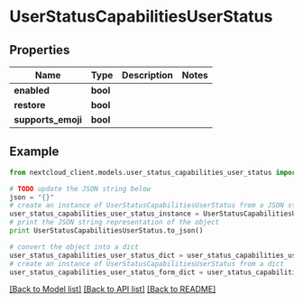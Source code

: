 # UserStatusCapabilitiesUserStatus


## Properties
Name | Type | Description | Notes
------------ | ------------- | ------------- | -------------
**enabled** | **bool** |  | 
**restore** | **bool** |  | 
**supports_emoji** | **bool** |  | 

## Example

```python
from nextcloud_client.models.user_status_capabilities_user_status import UserStatusCapabilitiesUserStatus

# TODO update the JSON string below
json = "{}"
# create an instance of UserStatusCapabilitiesUserStatus from a JSON string
user_status_capabilities_user_status_instance = UserStatusCapabilitiesUserStatus.from_json(json)
# print the JSON string representation of the object
print UserStatusCapabilitiesUserStatus.to_json()

# convert the object into a dict
user_status_capabilities_user_status_dict = user_status_capabilities_user_status_instance.to_dict()
# create an instance of UserStatusCapabilitiesUserStatus from a dict
user_status_capabilities_user_status_form_dict = user_status_capabilities_user_status.from_dict(user_status_capabilities_user_status_dict)
```
[[Back to Model list]](../README.md#documentation-for-models) [[Back to API list]](../README.md#documentation-for-api-endpoints) [[Back to README]](../README.md)


